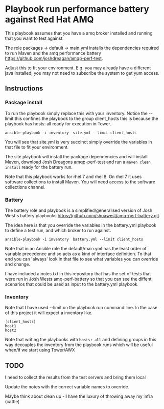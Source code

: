 # Playbook run performance battery against Red Hat AMQ

This playbook assumes that you have a amq broker installed and running that you want to test against.

The role packages -> default -> main.yml installs the dependencies required to run Maven and the amq performance battery https://github.com/joshdreagan/amqp-perf-test. 

Adjust this to fit your environment. E.g. you may already have a different java installed, you may not need to subscribe the system to get yum access.

## Instructions

### Package install

To run the playbook simply replace this with your inventory. Notice the --limit this confines the playbook to the group client_hosts this is because the playbook has hosts: all ready for execution in Tower.

`ansible-playbook -i inventory  site.yml --limit client_hosts`

You will see that site.yml is very succinct simply override the variables in that file to fit your environment.

The site playbook will install the package dependencies and will install Maven, download Josh Dreagons amqp-perf-test and run a `maven clean install` ready for the battery run.

Note that this playbook works for rhel 7 and rhel 8. On rhel 7 it uses software collections to install Maven. You will need access to the software collections channel.

### Battery

The battery role and playbook is a simplified/generalised version of Josh West's battery playbooks https://github.com/shuawest/amq-perf-battery.git

The idea here is that you override the variables in the battery.yml playbook to define a test run, and which broker to run against.

`ansible-playbook -i inventory  battery.yml --limit client_hosts`

Note that in an Ansible role the default/main.yml has the least order of variable precedence and so acts as a kind of interface definition. To that end you can 'always' look in that file to see what variables you can override and change.

I have included a notes.txt in this repository that has the set of tests that were run in Josh Wests amq-perf-battery so that you can see the diffent scenarios that could be used as input to the battery.yml playbook.

### Inventory

Note that I have used --limit on the playbook run command line. In the case of this project it will expect a inventory like.

```
[client_hosts]
host1
host2

```

Note that writing the playbooks with `hosts: all` and defining groups in this way decouples the inventory from the playbook runs which will be useful when/if we start using Tower/AWX

## TODO

I need to collect the results from the test servers and bring them local

Update the notes with the correct variable names to override.

Maybe think about clean up - I have the luxury of throwing away my infra (cattle)